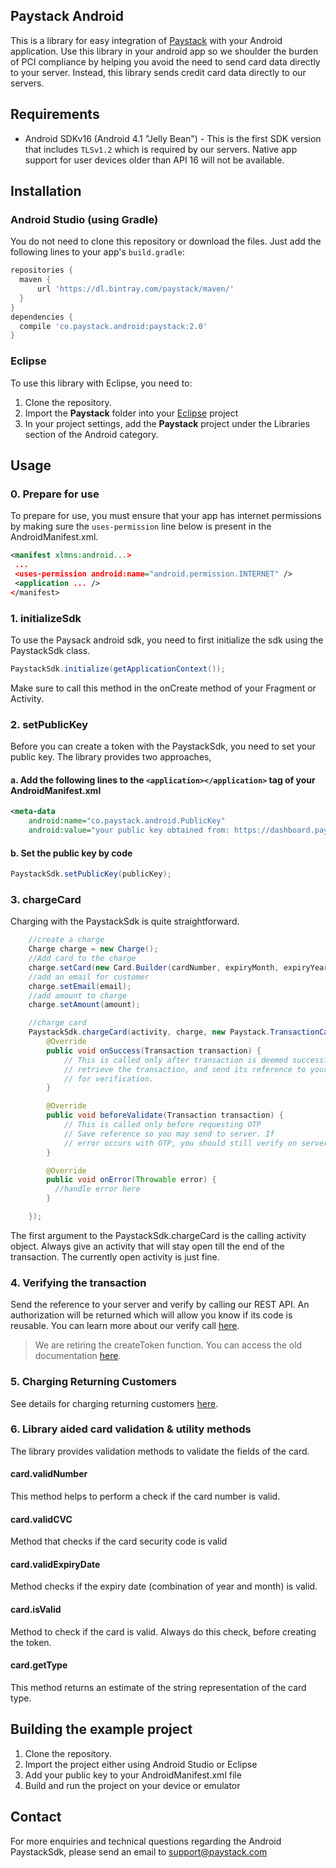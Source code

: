 ## Paystack Android

This is a library for easy integration of [Paystack](https://paystack.com) with your Android application. Use this
library in your android app so we shoulder the burden of PCI compliance by helping you
avoid the need to send card data directly to your server. Instead, this library sends credit
card data directly to our servers.

## Requirements
- Android SDKv16 (Android 4.1 "Jelly Bean") - This is the first SDK version that includes
`TLSv1.2` which is required by our servers. Native app support for user devices older than
API 16 will not be available.

## Installation

### Android Studio (using Gradle)
You do not need to clone this repository or download the files. Just add the following lines to your app's `build.gradle`:

```gradle
repositories {
  maven {
      url 'https://dl.bintray.com/paystack/maven/'
  }
}
dependencies {
  compile 'co.paystack.android:paystack:2.0'
}
```

### Eclipse
To use this library with Eclipse, you need to:

1. Clone the repository.
2. Import the **Paystack** folder into your [Eclipse](http://help.eclipse.org/juno/topic/org.eclipse.platform.doc.user/tasks/tasks-importproject.htm) project
3. In your project settings, add the **Paystack** project under the Libraries section of the Android category.

## Usage

### 0. Prepare for use

To prepare for use, you must ensure that your app has internet permissions by making sure the `uses-permission` line below is present in the AndroidManifest.xml.

```xml
<manifest xlmns:android...>
 ...
 <uses-permission android:name="android.permission.INTERNET" />
 <application ... />
</manifest>
```

### 1. initializeSdk

To use the Paysack android sdk, you need to first initialize the sdk using the PaystackSdk class.

```java
PaystackSdk.initialize(getApplicationContext());
```

Make sure to call this method in the onCreate method of your Fragment or Activity.

### 2. setPublicKey

Before you can create a token with the PaystackSdk, you need to set your public key. The library provides two approaches,

#### a. Add the following lines to the `<application></application>` tag of your AndroidManifest.xml

```xml
<meta-data
    android:name="co.paystack.android.PublicKey"
    android:value="your public key obtained from: https://dashboard.paystack.co/#/settings/developer"/>
```

#### b. Set the public key by code

```java
PaystackSdk.setPublicKey(publicKey);
```

### 3. chargeCard
Charging with the PaystackSdk is quite straightforward.
```java
    //create a charge
    Charge charge = new Charge();
    //Add card to the charge
    charge.setCard(new Card.Builder(cardNumber, expiryMonth, expiryYear, cvc).build());
    //add an email for customer
    charge.setEmail(email);
    //add amount to charge
    charge.setAmount(amount);

    //charge card
    PaystackSdk.chargeCard(activity, charge, new Paystack.TransactionCallback() {
        @Override
        public void onSuccess(Transaction transaction) {
            // This is called only after transaction is deemed successful
            // retrieve the transaction, and send its reference to your server
            // for verification.
        }

        @Override
        public void beforeValidate(Transaction transaction) {
            // This is called only before requesting OTP
            // Save reference so you may send to server. If
            // error occurs with OTP, you should still verify on server
        }

        @Override
        public void onError(Throwable error) {
          //handle error here
        }

    });
```
The first argument to the PaystackSdk.chargeCard is the calling activity object. Always
give an activity that will stay open till the end of the transaction. The currently
open activity is just fine.

### 4. Verifying the transaction
Send the reference to your server and verify by calling our REST API. An authorization will be returned which
will allow you know if its code is reusable. You can learn more about our verify call [here](developers.paystack.co/docs/verifying-transactions).


> We are retiring the createToken function. You can access the old documentation [here](CREATETOKEN.md).


### 5. Charging Returning Customers
See details for charging returning customers [here](https://developers.paystack.co/docs/charging-returning-customers).

### 6. Library aided card validation & utility methods
The library provides validation methods to validate the fields of the card.

#### card.validNumber
This method helps to perform a check if the card number is valid.

#### card.validCVC
Method that checks if the card security code is valid

#### card.validExpiryDate
Method checks if the expiry date (combination of year and month) is valid.

#### card.isValid
Method to check if the card is valid. Always do this check, before creating the token.

#### card.getType
This method returns an estimate of the string representation of the card type.

## Building the example project

1. Clone the repository.
2. Import the project either using Android Studio or Eclipse
3. Add your public key to your AndroidManifest.xml file
4. Build and run the project on your device or emulator

## Contact

For more enquiries and technical questions regarding the Android PaystackSdk, please send an email to support@paystack.com

